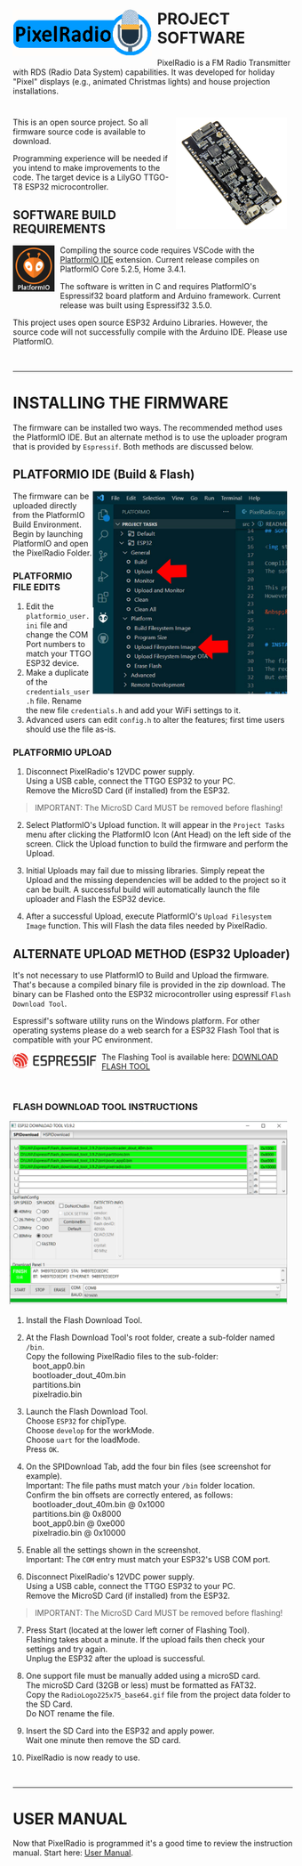 # <img style="padding-right: 10px; padding-bottom: 5px;" align="left" src="../docs/Images/RadioLogo300.gif" width="250">

# PROJECT SOFTWARE

PixelRadio is a FM Radio Transmitter with RDS (Radio Data System) capabilities. It was developed for holiday "Pixel" displays (e.g., animated Christmas lights) and house projection installations.

# <img style="padding-right: 10px; padding-bottom: 5px;" align="right" src="../docs/Images/esp32_TTGO1_600.png" width="200">
This is an open source project.
So all firmware source code is available to download.

Programming experience will be needed if you intend to make improvements to the code.
The target device is a LilyGO TTGO-T8 ESP32 microcontroller.

## SOFTWARE BUILD REQUIREMENTS

<img style="padding-right: 10px; padding-bottom: 20px;" align="left" src="../docs/Images/platformioLogo1_175.png" width="75">

Compiling the source code requires VSCode with the [PlatformIO IDE](https://platformio.org/platformio-ide) extension.
Current release compiles on PlatformIO Core 5.2.5, Home 3.4.1.

The software is written in C and requires PlatformIO's Espressif32 board platform and Arduino framework.
Current release was built using Espressif32 3.5.0.

This project uses open source ESP32 Arduino Libraries.
However, the source code will not successfully compile with the Arduino IDE. Please use PlatformIO.

&nbsp;&nbsp;&nbsp;

---

# INSTALLING THE FIRMWARE

The firmware can be installed two ways.
The recommended method uses the PlatformIO IDE.
But an alternate method is to use the uploader program that is provided by `Espressif`.
Both methods are discussed below.

## PLATFORMIO IDE (Build & Flash)
<img style="padding-right: 10px; padding-bottom: 20px;" align="right" src="../docs/Images/upload1_450.jpg" width="350">

The firmware can be uploaded directly from the PlatformIO Build Environment.
Begin by launching PlatformIO and open the PixelRadio Folder.

### PLATFORMIO FILE EDITS
1. Edit the `platformio_user.ini` file and change the COM Port numbers to match your TTGO ESP32 device.
2. Make a duplicate of the `credentials_user.h` file. Rename the new file `credentials.h` and add your WiFi settings to it.
3. Advanced users can edit `config.h` to alter the features; first time users should use the file as-is.

### PLATFORMIO UPLOAD

1. Disconnect PixelRadio's 12VDC power supply.\
Using a USB cable, connect the TTGO ESP32 to your PC.\
Remove the MicroSD Card (if installed) from the ESP32.

>IMPORTANT: The MicroSD Card MUST be removed before flashing!

2. Select PlatformIO's Upload function.
It will appear in the `Project Tasks` menu after clicking the PlatformIO Icon (Ant Head) on the left side of the screen.
Click the Upload function to build the firmware and perform the Upload.

3. Initial Uploads may fail due to missing libraries.
Simply repeat the Upload and the missing dependencies will be added to the project so it can be built.
A successful build will automatically launch the file uploader and Flash the ESP32 device.

4. After a successful Upload, execute PlatformIO's `Upload Filesystem Image` function.
This will Flash the data files needed by PixelRadio.


## ALTERNATE UPLOAD METHOD (ESP32 Uploader)

It's not necessary to use PlatformIO to Build and Upload the firmware.
That's because a compiled binary file is provided in the zip download.
The binary can be Flashed onto the ESP32 microcontroller using espressif `Flash Download Tool`.

Espressif's software utility runs on the Windows platform.
For other operating systems please do a web search for a ESP32 Flash Tool that is compatible with your PC environment.

<img style="padding-right: 10px; padding-bottom: 5px;" align="left" src="../docs/Images/espressifLogo1_400.png" width="150">
The Flashing Tool is available here: <a href="https://www.espressif.com/en/support/download/other-tools" target="_blank">DOWNLOAD FLASH TOOL</a>

&nbsp;&nbsp;&nbsp;

### FLASH DOWNLOAD TOOL INSTRUCTIONS
<img style="padding-right: 10px; padding-bottom: 20px;" align="right" src="../docs/Images/espFlashTool1_800.png" width="500">

1. Install the Flash Download Tool.

2. At the Flash Download Tool's root folder, create a sub-folder named `/bin`.\
Copy the following PixelRadio files to the sub-folder:\
&nbsp;&nbsp; boot_app0.bin\
&nbsp;&nbsp; bootloader_dout_40m.bin\
&nbsp;&nbsp; partitions.bin\
&nbsp;&nbsp; pixelradio.bin

3. Launch the Flash Download Tool.\
Choose `ESP32` for chipType.\
Choose `develop` for the workMode.\
Choose `uart` for the loadMode.\
Press `OK`.

4. On the SPIDownload Tab, add the four bin files (see screenshot for example).\
Important: The file paths must match your `/bin` folder location.\
Confirm the bin offsets are correctly entered, as follows:\
&nbsp;&nbsp; bootloader_dout_40m.bin @ 0x1000\
&nbsp;&nbsp; partitions.bin @ 0x8000\
&nbsp;&nbsp; boot_app0.bin @ 0xe000\
&nbsp;&nbsp; pixelradio.bin @ 0x10000

5. Enable all the settings shown in the screenshot.\
Important: The `COM` entry must match your ESP32's USB COM port.

6. Disconnect PixelRadio's 12VDC power supply.\
Using a USB cable, connect the TTGO ESP32 to your PC.\
Remove the MicroSD Card (if installed) from the ESP32.

>IMPORTANT: The MicroSD Card MUST be removed before flashing!

7. Press Start (located at the lower left corner of Flashing Tool).\
Flashing takes about a minute.
If the upload fails then check your settings and try again.\
Unplug the ESP32 after the upload is successful.

8. One support file must be manually added using a microSD card.\
The microSD Card (32GB or less) must be formatted as FAT32.\
Copy the `RadioLogo225x75_base64.gif` file from the project data folder to the SD Card.\
Do NOT rename the file.

9. Insert the SD Card into the ESP32 and apply power.\
Wait one minute then remove the SD card.

10. PixelRadio is now ready to use.

&nbsp;&nbsp;&nbsp;

---

# USER MANUAL
Now that PixelRadio is programmed it's a good time to review the instruction manual.
Start here: [User Manual](../docs/User_Manual/README.md).
